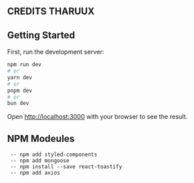 ## CREDITS THARUUX

## Getting Started

First, run the development server:

```bash
npm run dev
# or
yarn dev
# or
pnpm dev
# or
bun dev
```

Open [http://localhost:3000](http://localhost:3000) with your browser to see the result.


## NPM Modeules

     -- npm add styled-components
     -- npm add mongoose
     -- npm install --save react-toastify
     -- npm add axios
